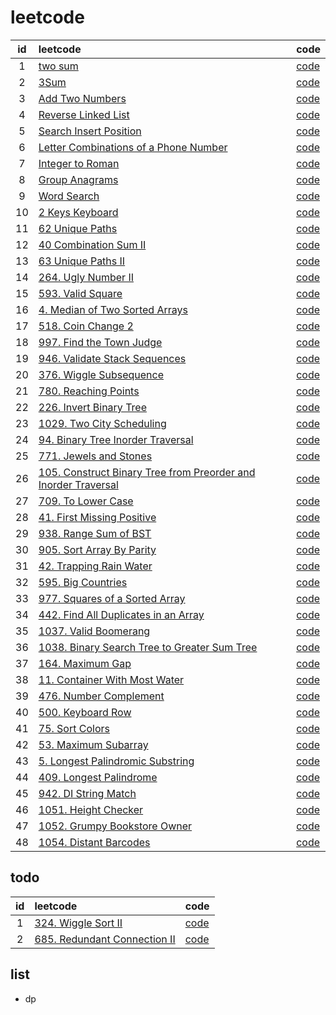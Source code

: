 # leetcode

|id|leetcode|code|
|:---:|:-----|-----|
|1|[two sum](https://leetcode.com/problems/two-sum/) | [code](./1-two-sum.js)|
|2|[3Sum](https://leetcode.com/problems/3sum/)|[code](./15-3sum.js)|
|3|[Add Two Numbers](https://leetcode.com/problems/add-two-numbers/)|[code](./2-add-two-numbers.js)|
|4|[Reverse Linked List](https://leetcode.com/problems/reverse-linked-list/)|[code](./206-reverse-linked-list.js)|
|5|[Search Insert Position](https://leetcode.com/problems/search-insert-position/)|[code](./35-search-insert-position.js)|
|6|[Letter Combinations of a Phone Number](https://leetcode.com/problems/letter-combinations-of-a-phone-number/) |[code](./17-letter-combinations-of-a-phone-number.js)|
|7|[Integer to Roman](https://leetcode.com/problems/integer-to-roman/) |[code](./12-integer-to-roman.js)|
|8|[Group Anagrams](https://leetcode.com/problems/group-anagrams/) |[code](./49-group-anagrams.js)|
|9|[Word Search](https://leetcode.com/problems/word-search/submissions/) |[code](./79-word-search.js)|
|10|[2 Keys Keyboard](https://leetcode.com/problems/2-keys-keyboard/)|[code](./650-2-keys-keyboard.js)|
|11|[62 Unique Paths](https://leetcode.com/problems/unique-paths/)|[code](./62-unique-paths.js)|
|12|[40 Combination Sum II](https://leetcode.com/problems/combination-sum-ii/)|[code](./40-combination-sum-ii.js)|
|13|[63 Unique Paths II](https://leetcode.com/problems/unique-paths-ii/)|[code](./63-unique-paths-ii.js)|
|14|[264. Ugly Number II](https://leetcode.com/problems/ugly-number-ii/)|[code](./264-ugly-number-ii.js)|
|15|[593. Valid Square](https://leetcode.com/problems/valid-square/)|[code](./593-valid-square.js)|
|16|[4. Median of Two Sorted Arrays](https://leetcode.com/problems/median-of-two-sorted-arrays/)|[code](./4-median-of-two-sorted-arrays.js)|
|17|[518. Coin Change 2](https://leetcode.com/problems/coin-change-2/)|[code](./518-coin-change-2.js)|
|18|[997. Find the Town Judge](https://leetcode.com/problems/find-the-town-judge/)|[code](./997-find-the-town-judge.js)|
|19|[946. Validate Stack Sequences](https://leetcode.com/problems/validate-stack-sequences/)|[code](./946-validate-stack-sequences.js)|
|20|[376. Wiggle Subsequence](https://leetcode.com/problems/wiggle-subsequence/)|[code](./376-wiggle-subsequence.js)|
|21|[780. Reaching Points](https://leetcode.com/problems/reaching-points/)|[code](./780-reaching-points.js)|
|22|[226. Invert Binary Tree](https://leetcode.com/problems/invert-binary-tree/)|[code](./226-invert-binary-tree.js)|
|23|[1029. Two City Scheduling](https://leetcode.com/problems/two-city-scheduling/)|[code](./1029-two-city-scheduling.js)|
|24|[94. Binary Tree Inorder Traversal](https://leetcode.com/problems/binary-tree-inorder-traversal/)|[code](./94-binary-tree-inorder-traversal.js)|
|25|[771. Jewels and Stones](https://leetcode.com/problems/jewels-and-stones/)|[code](./771-jewels-and-stones.js)|
|26|[105. Construct Binary Tree from Preorder and Inorder Traversal](https://leetcode.com/problems/construct-binary-tree-from-preorder-and-inorder-traversal/)|[code](./105-construct-binary-tree-from-preorder-and-inorder-traversal.js)|
|27|[709. To Lower Case](https://leetcode.com/problems/to-lower-case/)|[code](./709-to-lower-case.js)|
|28|[41. First Missing Positive](https://leetcode.com/problems/first-missing-positive/)|[code](./41-first-missing-positive.js)|
|29|[938. Range Sum of BST](https://leetcode.com/problems/range-sum-of-bst/)|[code](./29-range-sum-of-bst.js)|
|30|[905. Sort Array By Parity](https://leetcode.com/problems/sort-array-by-parity/)|[code](./905-sort-array-by-parity.js)|
|31|[42. Trapping Rain Water](https://leetcode.com/problems/trapping-rain-water/)|[code](./42-trapping-rain-water.js)|
|32|[595. Big Countries](https://leetcode.com/problems/big-countries/)|[code](./595-big-countries.sql)|
|33|[977. Squares of a Sorted Array](https://leetcode.com/problems/squares-of-a-sorted-array/)|[code](./977-squares-of-a-sorted-array.js)|
|34|[442. Find All Duplicates in an Array](https://leetcode.com/problems/find-all-duplicates-in-an-array/)|[code](./442-find-all-duplicates-in-an-array.js)|
|35|[1037. Valid Boomerang](https://leetcode.com/problems/valid-boomerang/)|[code](./1037-valid-boomerang.js)|
|36|[1038. Binary Search Tree to Greater Sum Tree](https://leetcode.com/contest/weekly-contest-135/problems/binary-search-tree-to-greater-sum-tree/)|[code](./1038-binary-search-tree-to-greater-sum-tree.js)|
|37|[164. Maximum Gap](https://leetcode.com/problems/maximum-gap/)|[code](./164-maximum-gap.js)|
|38|[11. Container With Most Water](https://leetcode.com/problems/container-with-most-water/)|[code](./11-container-with-most-water.js)|
|39|[476. Number Complement](https://leetcode.com/problems/number-complement/)|[code](./476-number-complement.js)|
|40|[500. Keyboard Row](https://leetcode.com/problems/keyboard-row/)|[code](./500-keyboard-row.js)|
|41|[75. Sort Colors](https://leetcode.com/problems/sort-colors/)|[code](./75-sort-colors.js)|
|42|[53. Maximum Subarray](https://leetcode.com/problems/maximum-subarray/)|[code](./53-maximum-subarray.js)|
|43|[5. Longest Palindromic Substring](https://leetcode.com/problems/longest-palindromic-substring/)|[code](./5-longest-palindromic-substring.js)|
|44|[409. Longest Palindrome](https://leetcode.com/problems/longest-palindrome/)|[code](./409-longest-palindrome.js)|
|45|[942. DI String Match](https://leetcode.com/problems/di-string-match/)|[code](./942-di-string-match.js)|
|46|[1051. Height Checker](https://leetcode.com/contest/weekly-contest-138/problems/height-checker/)|[code](./1051-height-checker.js)|
|47|[1052. Grumpy Bookstore Owner](https://leetcode.com/contest/weekly-contest-138/problems/grumpy-bookstore-owner/)|[code](./1052-grumpy-bookstore-owner.js)|
|48|[1054. Distant Barcodes](https://leetcode.com/contest/weekly-contest-138/problems/distant-barcodes/)|[code](./1054-distant-barcodes.js)|

## todo

|id|leetcode|code|
|:---:|:-----|-----|
|1|[324. Wiggle Sort II](https://leetcode.com/problems/wiggle-sort-ii/)|[code](./324-wiggle-sort-ii.js)|
|2|[685. Redundant Connection II](https://leetcode.com/problems/redundant-connection-ii/)|[code](./685-redundant-connection-ii.js)|

## list

* dp